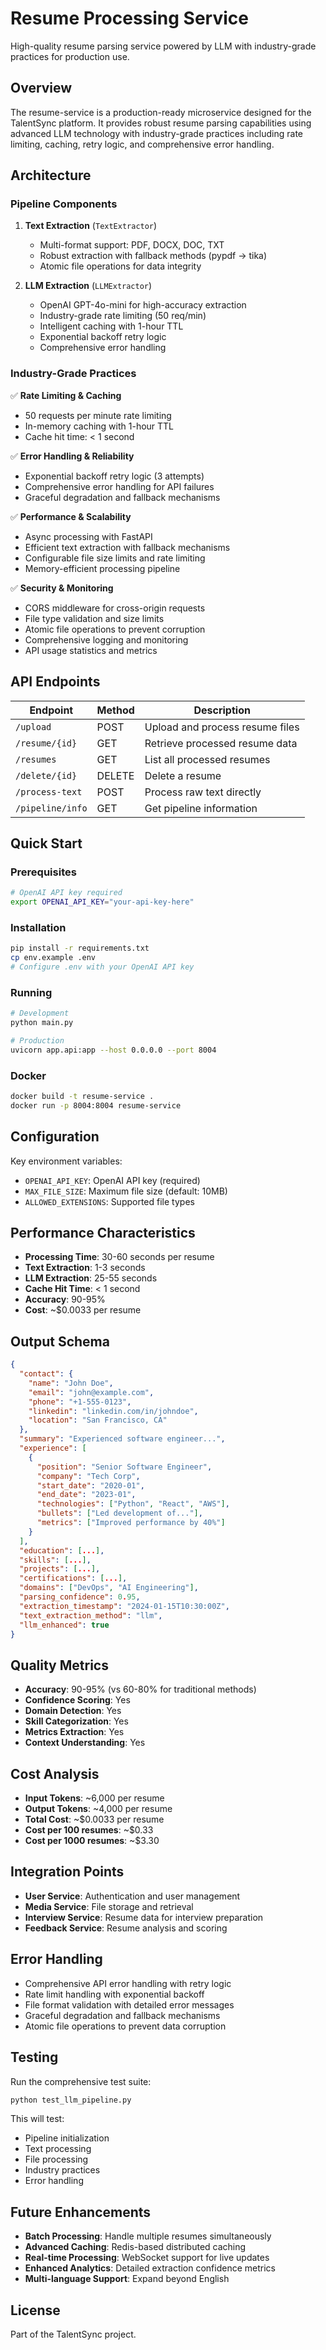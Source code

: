 # Resume Processing Service

High-quality resume parsing service powered by LLM with industry-grade practices for production use.

## Overview

The resume-service is a production-ready microservice designed for the TalentSync platform. It provides robust resume parsing capabilities using advanced LLM technology with industry-grade practices including rate limiting, caching, retry logic, and comprehensive error handling.

## Architecture

### Pipeline Components

1. **Text Extraction** (`TextExtractor`)
   - Multi-format support: PDF, DOCX, DOC, TXT
   - Robust extraction with fallback methods (pypdf → tika)
   - Atomic file operations for data integrity

2. **LLM Extraction** (`LLMExtractor`)
   - OpenAI GPT-4o-mini for high-accuracy extraction
   - Industry-grade rate limiting (50 req/min)
   - Intelligent caching with 1-hour TTL
   - Exponential backoff retry logic
   - Comprehensive error handling

### Industry-Grade Practices

✅ **Rate Limiting & Caching**
- 50 requests per minute rate limiting
- In-memory caching with 1-hour TTL
- Cache hit time: < 1 second

✅ **Error Handling & Reliability**
- Exponential backoff retry logic (3 attempts)
- Comprehensive error handling for API failures
- Graceful degradation and fallback mechanisms

✅ **Performance & Scalability**
- Async processing with FastAPI
- Efficient text extraction with fallback mechanisms
- Configurable file size limits and rate limiting
- Memory-efficient processing pipeline

✅ **Security & Monitoring**
- CORS middleware for cross-origin requests
- File type validation and size limits
- Atomic file operations to prevent corruption
- Comprehensive logging and monitoring
- API usage statistics and metrics

## API Endpoints

| Endpoint | Method | Description |
|----------|--------|-------------|
| `/upload` | POST | Upload and process resume files |
| `/resume/{id}` | GET | Retrieve processed resume data |
| `/resumes` | GET | List all processed resumes |
| `/delete/{id}` | DELETE | Delete a resume |
| `/process-text` | POST | Process raw text directly |
| `/pipeline/info` | GET | Get pipeline information |

## Quick Start

### Prerequisites
```bash
# OpenAI API key required
export OPENAI_API_KEY="your-api-key-here"
```

### Installation
```bash
pip install -r requirements.txt
cp env.example .env
# Configure .env with your OpenAI API key
```

### Running
```bash
# Development
python main.py

# Production
uvicorn app.api:app --host 0.0.0.0 --port 8004
```

### Docker
```bash
docker build -t resume-service .
docker run -p 8004:8004 resume-service
```

## Configuration

Key environment variables:
- `OPENAI_API_KEY`: OpenAI API key (required)
- `MAX_FILE_SIZE`: Maximum file size (default: 10MB)
- `ALLOWED_EXTENSIONS`: Supported file types

## Performance Characteristics

- **Processing Time**: 30-60 seconds per resume
- **Text Extraction**: 1-3 seconds
- **LLM Extraction**: 25-55 seconds
- **Cache Hit Time**: < 1 second
- **Accuracy**: 90-95%
- **Cost**: ~$0.0033 per resume

## Output Schema

```json
{
  "contact": {
    "name": "John Doe",
    "email": "john@example.com",
    "phone": "+1-555-0123",
    "linkedin": "linkedin.com/in/johndoe",
    "location": "San Francisco, CA"
  },
  "summary": "Experienced software engineer...",
  "experience": [
    {
      "position": "Senior Software Engineer",
      "company": "Tech Corp",
      "start_date": "2020-01",
      "end_date": "2023-01",
      "technologies": ["Python", "React", "AWS"],
      "bullets": ["Led development of..."],
      "metrics": ["Improved performance by 40%"]
    }
  ],
  "education": [...],
  "skills": [...],
  "projects": [...],
  "certifications": [...],
  "domains": ["DevOps", "AI Engineering"],
  "parsing_confidence": 0.95,
  "extraction_timestamp": "2024-01-15T10:30:00Z",
  "text_extraction_method": "llm",
  "llm_enhanced": true
}
```

## Quality Metrics

- **Accuracy**: 90-95% (vs 60-80% for traditional methods)
- **Confidence Scoring**: Yes
- **Domain Detection**: Yes
- **Skill Categorization**: Yes
- **Metrics Extraction**: Yes
- **Context Understanding**: Yes

## Cost Analysis

- **Input Tokens**: ~6,000 per resume
- **Output Tokens**: ~4,000 per resume
- **Total Cost**: ~$0.0033 per resume
- **Cost per 100 resumes**: ~$0.33
- **Cost per 1000 resumes**: ~$3.30

## Integration Points

- **User Service**: Authentication and user management
- **Media Service**: File storage and retrieval
- **Interview Service**: Resume data for interview preparation
- **Feedback Service**: Resume analysis and scoring

## Error Handling

- Comprehensive API error handling with retry logic
- Rate limit handling with exponential backoff
- File format validation with detailed error messages
- Graceful degradation and fallback mechanisms
- Atomic file operations to prevent data corruption

## Testing

Run the comprehensive test suite:
```bash
python test_llm_pipeline.py
```

This will test:
- Pipeline initialization
- Text processing
- File processing
- Industry practices
- Error handling

## Future Enhancements

- **Batch Processing**: Handle multiple resumes simultaneously
- **Advanced Caching**: Redis-based distributed caching
- **Real-time Processing**: WebSocket support for live updates
- **Enhanced Analytics**: Detailed extraction confidence metrics
- **Multi-language Support**: Expand beyond English

## License

Part of the TalentSync project.
